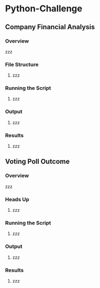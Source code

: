 # **Python-Challenge**
## **Company Financial Analysis**

### Overview

zzz

### File Structure

1. zzz

### Running the Script

1. zzz

### Output

1. zzz
    
### Results
   
1. zzz

## **Voting Poll Outcome**

### Overview

zzz

### Heads Up

1. zzz

### Running the Script

1. zzz

### Output

1. zzz
    
### Results
   
1. zzz
